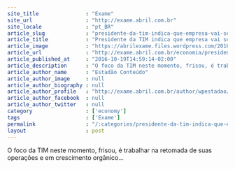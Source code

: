 ```yaml
---
site_title               : "Exame"
site_url                 : "http://exame.abril.com.br"
site_locale              : "pt_BR"
article_slug             : "presidente-da-tim-indica-que-empresa-vai-se-manter-afastada-da-oi"
article_title            : "Presidente da TIM indica que empresa vai se manter afastada da Oi"
article_image            : "https://abrilexame.files.wordpress.com/2016/10/size_960_16_9_oi-loja3.jpg?quality=70&strip=all&w=960"
article_url              : "http://exame.abril.com.br/economia/presidente-da-tim-indica-que-empresa-vai-se-manter-afastada-da-oi/"
article_published_at     : "2016-10-19T14:59:14-02:00"
article_description      : "O foco da TIM neste momento, frisou, é trabalhar na retomada de suas operações e em crescimento orgânico..."
article_author_name      : "Estadão Conteúdo"
article_author_image     : null
article_author_biography : null
article_author_profile   : "http://exame.abril.com.br/author/wpestadao/"
article_author_facebook  : null
article_author_twitter   : null
category                 : ['economy']
tags                     : ['Exame']
permalink                : "/:categories/presidente-da-tim-indica-que-empresa-vai-se-manter-afastada-da-oi/"
layout                   : post
---
```


O foco da TIM neste momento, frisou, é trabalhar na retomada de suas operações e em crescimento orgânico...
